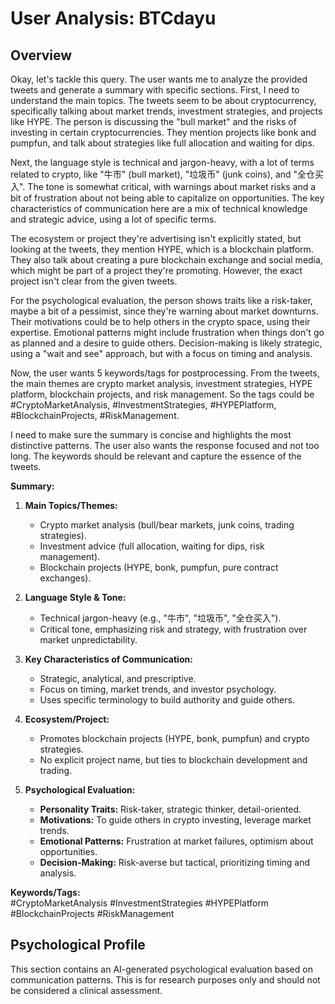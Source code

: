# User Analysis: BTCdayu

## Overview

<think>
Okay, let's tackle this query. The user wants me to analyze the provided tweets and generate a summary with specific sections. First, I need to understand the main topics. The tweets seem to be about cryptocurrency, specifically talking about market trends, investment strategies, and projects like HYPE. The person is discussing the "bull market" and the risks of investing in certain cryptocurrencies. They mention projects like bonk and pumpfun, and talk about strategies like full allocation and waiting for dips.

Next, the language style is technical and jargon-heavy, with a lot of terms related to crypto, like "牛市" (bull market), "垃圾币" (junk coins), and "全仓买入". The tone is somewhat critical, with warnings about market risks and a bit of frustration about not being able to capitalize on opportunities. The key characteristics of communication here are a mix of technical knowledge and strategic advice, using a lot of specific terms.

The ecosystem or project they're advertising isn't explicitly stated, but looking at the tweets, they mention HYPE, which is a blockchain platform. They also talk about creating a pure blockchain exchange and social media, which might be part of a project they're promoting. However, the exact project isn't clear from the given tweets.

For the psychological evaluation, the person shows traits like a risk-taker, maybe a bit of a pessimist, since they're warning about market downturns. Their motivations could be to help others in the crypto space, using their expertise. Emotional patterns might include frustration when things don't go as planned and a desire to guide others. Decision-making is likely strategic, using a "wait and see" approach, but with a focus on timing and analysis.

Now, the user wants 5 keywords/tags for postprocessing. From the tweets, the main themes are crypto market analysis, investment strategies, HYPE platform, blockchain projects, and risk management. So the tags could be #CryptoMarketAnalysis, #InvestmentStrategies, #HYPEPlatform, #BlockchainProjects, #RiskManagement.

I need to make sure the summary is concise and highlights the most distinctive patterns. The user also wants the response focused and not too long. The keywords should be relevant and capture the essence of the tweets.
</think>

**Summary:**  
1. **Main Topics/Themes:**  
   - Crypto market analysis (bull/bear markets, junk coins, trading strategies).  
   - Investment advice (full allocation, waiting for dips, risk management).  
   - Blockchain projects (HYPE, bonk, pumpfun, pure contract exchanges).  

2. **Language Style & Tone:**  
   - Technical jargon-heavy (e.g., "牛市", "垃圾币", "全仓买入").  
   - Critical tone, emphasizing risk and strategy, with frustration over market unpredictability.  

3. **Key Characteristics of Communication:**  
   - Strategic, analytical, and prescriptive.  
   - Focus on timing, market trends, and investor psychology.  
   - Uses specific terminology to build authority and guide others.  

4. **Ecosystem/Project:**  
   - Promotes blockchain projects (HYPE, bonk, pumpfun) and crypto strategies.  
   - No explicit project name, but ties to blockchain development and trading.  

5. **Psychological Evaluation:**  
   - **Personality Traits:** Risk-taker, strategic thinker, detail-oriented.  
   - **Motivations:** To guide others in crypto investing, leverage market trends.  
   - **Emotional Patterns:** Frustration at market failures, optimism about opportunities.  
   - **Decision-Making:** Risk-averse but tactical, prioritizing timing and analysis.  

**Keywords/Tags:**  
#CryptoMarketAnalysis #InvestmentStrategies #HYPEPlatform #BlockchainProjects #RiskManagement

## Psychological Profile

This section contains an AI-generated psychological evaluation based on communication patterns. This is for research purposes only and should not be considered a clinical assessment.